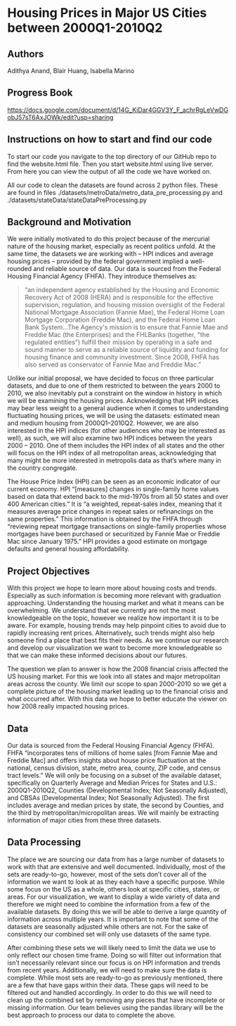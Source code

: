 # Housing Prices in Major US Cities between 2000Q1-2010Q2

## Authors
Adithya Anand, Blair Huang, Isabella Marino

## Progress Book 
https://docs.google.com/document/d/14G_KiDar4GGV3Y_F_achrRgLeVwDGobJ57sT6AxJOWk/edit?usp=sharing

## Instructions on how to start and find our code
To start our code you navigate to the top directory of our GitHub repo to find the website.html file. Then you start website.html using live server. From here you can view the output of all the code we have worked on.  

All our code to clean the datasets are found across 2 python files. These are found in files ./datasets/metroData/metro_data_pre_processing.py and ./datasets/stateData/stateDataPreProcessing.py

## Background and Motivation
We were initially motivated to do this project because of the mercurial nature of the housing market, especially as recent politics unfold. At the same time, the datasets we are working with – HPI indices and average housing prices – provided by the federal government implied a well-rounded and reliable source of data.
Our data is sourced from the Federal Housing Financial Agency (FHFA). They introduce themselves as: 

> “an independent agency established by the Housing and Economic Recovery Act of 2008 (HERA) and is responsible for the effective supervision, regulation, and housing mission oversight of the Federal National Mortgage Association (Fannie Mae), the Federal Home Loan Mortgage Corporation (Freddie Mac), and the Federal Home Loan Bank System…The Agency's mission is to ensure that Fannie Mae and Freddie Mac (the Enterprises) and the FHLBanks (together, "the regulated entities") fulfill their mission by operating in a safe and sound manner to serve as a reliable source of liquidity and funding for housing finance and community investment. Since 2008, FHFA has also served as conservator of Fannie Mae and Freddie Mac.”

Unlike our initial proposal, we have decided to focus on three particular datasets, and due to one of them restricted to between the years 2000 to 2010,  we also inevitably put a constraint on the window in history in which we will be examining the housing prices. Acknowledging that HPI indices may bear less weight to a general audience when it comes to understanding fluctuating housing prices, we will be using the datasets: estimated mean and medium housing from 2000Q1–2010Q2. However, we are also interested in the HPI indices (for other audiences who may be interested as well), as such, we will also examine two HPI indices between the years 2000 – 2010. One of them includes the HPI index of all states and the other will focus on the HPI index of all metropolitan areas, acknowledging that many might be more interested in metropolis data as that’s where many in the country congregate.

The House Price Index (HPI) can be seen as an economic indicator of our current economy. HPI “[measures] changes in single-family home values based on data that extend back to the mid-1970s from all 50 states and over 400 American cities.” It is “a weighted, repeat-sales index, meaning that it measures average price changes in repeat sales or refinancings on the same properties.” This information is obtained by the FHFA through “reviewing repeat mortgage transactions on single-family properties whose mortgages have been purchased or securitized by Fannie Mae or Freddie Mac since January 1975.” HPI provides a good estimate on mortgage defaults and general housing affordability.

## Project Objectives
With this project we hope to learn more about housing costs and trends. Especially as such information is becoming more relevant with graduation approaching. Understanding the housing market and what it means can be overwhelming. We understand that we currently are not the most knowledgeable on the topic, however we realize how important it is to be aware. For example, housing trends may help pinpoint cities to avoid due to rapidly increasing rent prices. Alternatively, such trends might also help someone find a place that best fits their needs. As we continue our research and develop our visualization we want to become more knowledgeable so that we can make these informed decisions about our futures. 

The question we plan to answer is how the 2008 financial crisis affected the US housing market. For this we look into all states and major metropolitan areas across the county. We limit our scope to span 2000-2010 so we get a complete picture of the housing market leading up to the financial crisis and what occurred after. With this data we hope to better educate the viewer on how 2008 really impacted housing prices. 

## Data
Our data is sourced from the Federal Housing Financial Agency (FHFA). FHFA “incorporates tens of millions of home sales [from Fannie Mae and Freddie Mac] and offers insights about house price fluctuation at the national, census division, state, metro area, county, ZIP code, and census tract levels.” We will only be focusing on a subset of the available dataset, specifically on Quarterly Average and Median Prices for States and U.S.: 2000Q1-2010Q2, Counties (Developmental Index; Not Seasonally Adjusted), and CBSAs (Developmental Index; Not Seasonally Adjusted). The first includes average and median prices by state, the second by Counties, and the third by metropolitan/micropolitan areas. We will mainly be extracting information of major cities from these three datasets. 

## Data Processing
The place we are sourcing our data from has a large number of datasets to work with that are extensive and well documented. Individually, most of the sets are ready-to-go, however, most of the sets don’t cover all of the information we want to look at as they each have a specific purpose. While some focus on the US as a whole, others look at specific cities, states, or areas. For our visualization, we want to display a wide variety of data and therefore we might need to combine the information from a few of the available datasets. By doing this we will be able to derive a large quantity of information across multiple years. It is important to note that some of the datasets are seasonally adjusted while others are not. For the sake of consistency our combined set will only use datasets of the same type.

After combining these sets we will likely need to limit the data we use to only reflect our chosen time frame. Doing so will filter out information that isn’t necessarily relevant since our focus is on HPI information and trends from recent years. Additionally, we will need to make sure the data is complete. While most sets are ready-to-go as previously mentioned, there are a few that have gaps within their data. These gaps will need to be filtered out and handled accordingly. In order to do this we will need to clean up the combined set by removing any pieces that have incomplete or missing information. Our team believes using the pandas library will be the best approach to process our data to complete the above. 

